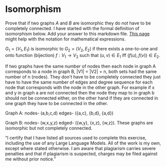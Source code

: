 # Isomorphism

Prove that if two graphs $A$ and $B$ are isomorphic they do *not* have to
be completely connected. I have started with the formal definition of
isomorphism below. Add your answer to this markdown file. [This
page](https://docs.github.com/en/get-started/writing-on-github/working-with-advanced-formatting/writing-mathematical-expressions)
might help with the notation for mathematical expressions.

$G_1=(V_1 , E_1)$ is isomorphic to $G_2 = (V_2, E_2)$ if there exists a
one-to-one and onto function (bijection) $f: V_1 \rightarrow V_2$ such that $(u,v)
\in E_1$ iff $(f(u),f(v)) \in E_2$.

If two graphs have the same number of nodes then each node in graph A corresponds to a node in graph B, |V1| = |V2| = n, both sets had the same number of n (nodes). They don't have to be completely connected they just have to have the same number of edges and degree sequence for each node that corresponds with the node in the other graph. For example if x and y in graph a are not connected then the node they map to in graph b should not be connected either, on the other hand if they are connected in one graph they have to be connected in the other. 

Graph A: nodes- (a,b,c,d) edges- ({a,c}, {b,d}, {a,d}) 

Graph B: nodes- (w,x,y,z) edged- ({w,y}, {x,z}, {w,z}). These graphs are isomorphic but not completely connected.

“I certify that I have listed all sources used to complete this exercise, including the use of any Large Language Models. All of the work is my own, except where stated otherwise. I am aware that plagiarism carries severe penalties and that if plagiarism is suspected, charges may be filed against me without prior notice.”
